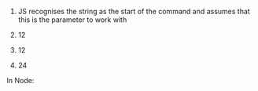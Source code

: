 1) JS recognises the string as the start of the command and assumes that this is the parameter to work with

2) 12

3) 12

4) 24


In Node: